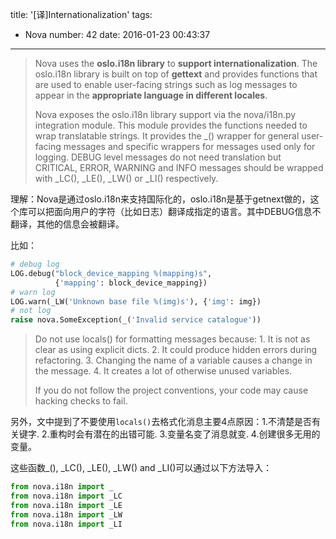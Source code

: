 title: '[译]Internationalization'
tags:
  - Nova
number: 42
date: 2016-01-23 00:43:37
---

> Nova uses the **oslo.i18n library** to **support internationalization**. The oslo.i18n library is built on top of **gettext** and provides functions that are used to enable user-facing strings such as log messages to appear in the **appropriate language in different locales**.
> 
> Nova exposes the oslo.i18n library support via the nova/i18n.py integration module. This module provides the functions needed to wrap translatable strings. It provides the _() wrapper for general user-facing messages and specific wrappers for messages used only for logging. DEBUG level messages do not need translation but CRITICAL, ERROR, WARNING and INFO messages should be wrapped with _LC(), _LE(), _LW() or _LI() respectively.

理解：Nova是通过oslo.i18n来支持国际化的，oslo.i18n是基于getnext做的，这个库可以把面向用户的字符（比如日志）翻译成指定的语言。其中DEBUG信息不翻译，其他的信息会被翻译。

比如：

``` python
# debug log
LOG.debug("block_device_mapping %(mapping)s",
          {'mapping': block_device_mapping})
# warn log
LOG.warn(_LW('Unknown base file %(img)s'), {'img': img})
# not log
raise nova.SomeException(_('Invalid service catalogue'))
```

> Do not use locals() for formatting messages because: 1. It is not as clear as using explicit dicts. 2. It could produce hidden errors during refactoring. 3. Changing the name of a variable causes a change in the message. 4. It creates a lot of otherwise unused variables.
> 
> If you do not follow the project conventions, your code may cause hacking checks to fail.

另外，文中提到了不要使用`locals()`去格式化消息主要4点原因：1.不清楚是否有关键字. 2.重构时会有潜在的出错可能. 3.变量名变了消息就变. 4.创建很多无用的变量。

这些函数_(), _LC(), _LE(), _LW() and _LI()可以通过以下方法导入：

``` python
from nova.i18n import _
from nova.i18n import _LC
from nova.i18n import _LE
from nova.i18n import _LW
from nova.i18n import _LI
```
